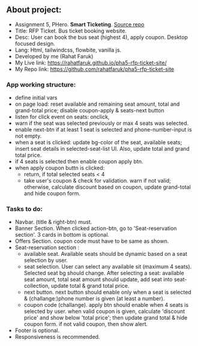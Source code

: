 ## About project:
 - Assignment 5, PHero. **Smart Ticketing**.  [Source repo](https://github.com/ProgrammingHero1/B9A5-smart-ticketing)
 - Title: RFP Ticket. Bus ticket booking website. 
 - Desc: User can book the bus seat (highest 4), apply coupon. Desktop focused design. 
 - Lang: Html, tailwindcss, flowbite, vanilla js.
 - Developed by me (Rahat Faruk)
 - My Live link: https://rahatfaruk.github.io/pha5-rfp-ticket-site/ 
 - My Repo link: https://github.com/rahatfaruk/pha5-rfp-ticket-site 

### App working structure:
 - define initial vars
 - on page load: reset available and remaining seat amount, total and grand-total price; disable coupon-apply & seats-next button
 - listen for click event on seats: onclick, 
  - warn if the seat was selected previously or max 4 seats was selected. 
  - enable next-btn if at least 1 seat is selected and phone-number-input is not empty. 
  - when a seat is clicked: update bg-color of the seat, available seats; insert seat details in selected-seat-list UI. Also, update total and grand total price.
  - if 4 seats is selected then enable coupon apply btn.
  - when apply coupon buttn is clicked:
    - return, if total selected seats < 4 
    - take user's coupon & check for validation. warn if not valid; otherwise, calculate discount based on coupon, update grand-total and hide coupon form.


### Tasks to do:
  - Navbar. (title & right-btn) must.
  - Banner Section. When clicked action-btn, go to 'Seat-reservation section'. 3 cards in bottom is optional. 
  - Offers Section. coupon code must have to be same as shown.
  - Seat-reservation section : 
    - available seat. Available seats should be dynamic based on a seat selection by user.
    - seat selection. User can select any available sit (maximum 4 seats). Selected seat bg should change. After selecting a seat: available seat amount, total seat amount should update, add seat into seat-collection, update total & grand total price.
    - next button. next button should enable only when a seat is selected &  (challange:)phone number is given (at least a number).
    - coupon code (challange). apply btn should enable when 4 seats is selected by user. when valid coupon is given, calculate 'discount price' and show below 'total price'; then update grand total & hide coupon form. if not valid coupon, then show alert.
  - Footer is optional.
  - Responsiveness is recommended.